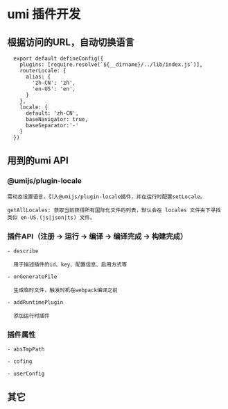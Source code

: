 # umi 插件开发

## 根据访问的URL，自动切换语言

```
  export default defineConfig({
    plugins: [require.resolve(`${__dirname}/../lib/index.js`)],
    routerLocale: {
      alias: {
        'zh-CN': 'zh',
        'en-US': 'en',
      }
    },
    locale: {
      default: 'zh-CN',
      baseNavigator: true,
      baseSeparator:'-'
    }
  })

```

## 用到的umi API

  ### @umijs/plugin-locale
    需动态设置语言，引入@umijs/plugin-locale插件，并在运行时配置setLocale。

    getAllLocales: 获取当前获得所有国际化文件的列表，默认会在 locales 文件夹下寻找类似 en-US.(js|json|ts) 文件。

  ### 插件API（注册 -> 运行 -> 编译 -> 编译完成 -> 构建完成）
    - describe

      用于描述插件的id、key、配置信息、启用方式等

    - onGenerateFile

      生成临时文件，触发时机在webpack编译之前

    - addRuntimePlugin

      添加运行时插件

  ### 插件属性

    - absTmpPath

    - cofing

    - userConfig

## 其它
